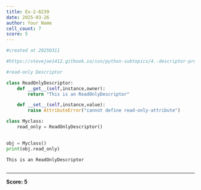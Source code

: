 ```yaml
---
title: Ex-2-6239
date: 2025-03-26
author: Your Name
cell_count: 7
score: 5
---
```


```python
#created at 20250311
```


```python
#https://stevejoe1412.gitbook.io/ssn/python-subtopics/4.-descriptor-protocols
```


```python
#read-only Descriptor
```


```python
class ReadOnlyDescriptor:
    def __get__(self,instance,owner):
        return "This is an ReadOnlyDescriptor"

    def __set__(self,instance,value):
        raise AttributeError("cannot define read-only-attribute")
```


```python
class Myclass:
    read_only = ReadOnlyDescriptor()
    
```


```python
obj = Myclass()
print(obj.read_only)
```

    This is an ReadOnlyDescriptor



```python

```


---
**Score: 5**